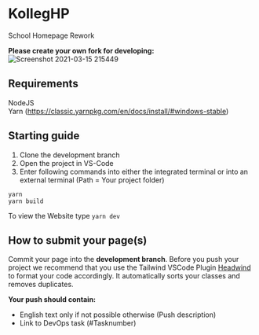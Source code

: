 # KollegHP

School Homepage Rework

**Please create your own fork for developing:**
![Screenshot 2021-03-15 215449](https://user-images.githubusercontent.com/45635702/111220167-2039fa00-85d9-11eb-9379-49b3666ee8ad.png)

## Requirements

NodeJS\
Yarn
(https://classic.yarnpkg.com/en/docs/install/#windows-stable)

## Starting guide

1. Clone the development branch
2. Open the project in VS-Code
3. Enter following commands into either the integrated terminal or into an external terminal (Path = Your project folder)

```
yarn
yarn build
```

To view the Website type `yarn dev`

## How to submit your page(s)

Commit your page into the **development branch**.
Before you push your project we recommend that you use the Tailwind VSCode Plugin
[Headwind](https://marketplace.visualstudio.com/items?itemName=heybourn.headwind) to format your code accordingly. It automatically sorts your classes and removes duplicates.

**Your push should contain:**

- English text only if not possible otherwise (Push description)
- Link to DevOps task (#Tasknumber)
